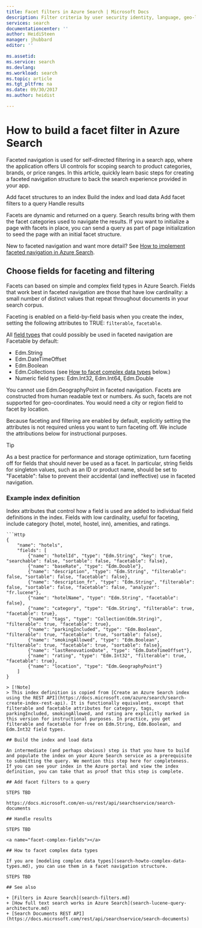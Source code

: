 ```yaml
---
title: Facet filters in Azure Search | Microsoft Docs
description: Filter criteria by user security identity, language, geo-location, or numeric values to reduce search results on queries in Azure Search, a hosted cloud search service on Microsoft Azure.
services: search
documentationcenter: ''
author: HeidiSteen
manager: jhubbard
editor: ''

ms.assetid: 
ms.service: search
ms.devlang: 
ms.workload: search
ms.topic: article
ms.tgt_pltfrm: na
ms.date: 09/30/2017
ms.author: heidist

---
```


# How to build a facet filter in Azure Search 

Faceted navigation is used for self-directed filtering in a search app, where the application offers UI controls for scoping search to product categories, brands, or price ranges. In this article, quickly learn basic steps for creating a faceted navigation structure to back the search experience provided in your app. 

Add facet structures to an index
Build the index and load data
Add facet filters to a query
Handle results

Facets are dynamic and returned on a query. Search results bring with them the facet categories used to navigate the results. If you want to initialize a page with facets in place, you can send a query as part of page initialization to seed the page with an initial facet structure.

New to faceted navigation and want more detail? See [How to implement faceted navigation in Azure Search](search-faceted-navigation.md).

## Choose fields for faceting and filtering

Facets can based on simple and complex field types in Azure Search. Fields that work best in faceted navigation are those that have low cardinality: a small number of distinct values that repeat throughout documents in your search corpus.

Faceting is enabled on a field-by-field basis when you create the index, setting the following attributes to TRUE: `filterable`, `facetable`.

All [field types](https://docs.microsoft.com/rest/api/searchservice/supported-data-types) that could possibly be used in faceted navigation are Facetable by default:

+ Edm.String
+ Edm.DateTimeOffset
+ Edm.Boolean
+ Edm.Collections (see [How to facet complex data types](#facet-complex-fields) below.)
+ Numeric field types: Edm.Int32, Edm.Int64, Edm.Double

You cannot use Edm.GeographyPoint in faceted navigation. Facets are constructed from human readable text or numbers. As such, facets are not supported for geo-coordinates. You would need a city or region field to facet by location.

Because faceting and filtering are enabled by default, explicitly setting the attributes is not required unless you want to turn faceting off. We include the attributions below for instructional purposes.

> [!Tip]
> As a best practice for performance and storage optimization, turn faceting off for fields that should never be used as a facet. In particular, string fields for singleton values, such as an ID or product name, should be set to "Facetable": false to prevent their accidental (and ineffective) use in faceted navigation.

### Example index definition

Index attributes that control how a field is used are added to individual field definitions in the index. Fields with low cardinality, useful for faceting, include category (hotel, motel, hostel, inn), amenities, and ratings. 

    ```Http
    {
        "name": "hotels",  
        "fields": [
            {"name": "hotelId", "type": "Edm.String", "key": true, "searchable": false, "sortable": false, "facetable": false},
            {"name": "baseRate", "type": "Edm.Double"},
            {"name": "description", "type": "Edm.String", "filterable": false, "sortable": false, "facetable": false},
            {"name": "description_fr", "type": "Edm.String", "filterable": false, "sortable": false, "facetable": false, "analyzer": "fr.lucene"},
            {"name": "hotelName", "type": "Edm.String", "facetable": false},
            {"name": "category", "type": "Edm.String", "filterable": true, "facetable": true},
            {"name": "tags", "type": "Collection(Edm.String)", "filterable": true, "facetable": true},
            {"name": "parkingIncluded", "type": "Edm.Boolean",  "filterable": true, "facetable": true, "sortable": false},
            {"name": "smokingAllowed", "type": "Edm.Boolean", "filterable": true, "facetable": true, "sortable": false},
            {"name": "lastRenovationDate", "type": "Edm.DateTimeOffset"},
            {"name": "rating", "type": "Edm.Int32", "filterable": true, "facetable": true},
            {"name": "location", "type": "Edm.GeographyPoint"}
        ]
    }
```
> [!Note]
> This index definition is copied from [Create an Azure Search index using the REST API](https://docs.microsoft.com/azure/search/search-create-index-rest-api). It is functionally equivalent, except that filterable and facetable attributes for category, tags, parkingIncluded, smokingAllowed, and rating are explicitly marked in this version for instructional purposes. In practice, you get filterable and facetable for free on Edm.String, Edm.Boolean, and Edm.Int32 field types.

## Build the index and load data

An intermediate (and perhaps obvious) step is that you have to build and populate the index on your Azure Search service as a prerequisite to submitting the query. We mention this step here for completeness. If you can see your index in the Azure portal and view the index definition, you can take that as proof that this step is complete.

## Add facet filters to a query

STEPS TBD

https://docs.microsoft.com/en-us/rest/api/searchservice/search-documents 

## Handle results

STEPS TBD

<a name="facet-complex-fields"></a>

## How to facet complex data types

If you are [modeling complex data types](search-howto-complex-data-types.md), you can use them in a facet navigation structure.

STEPS TBD

## See also

+ [Filters in Azure Search](search-filters.md)
+ [How full text search works in Azure Search](search-lucene-query-architecture.md)
+ [Search Documents REST API](https://docs.microsoft.com/rest/api/searchservice/search-documents)

